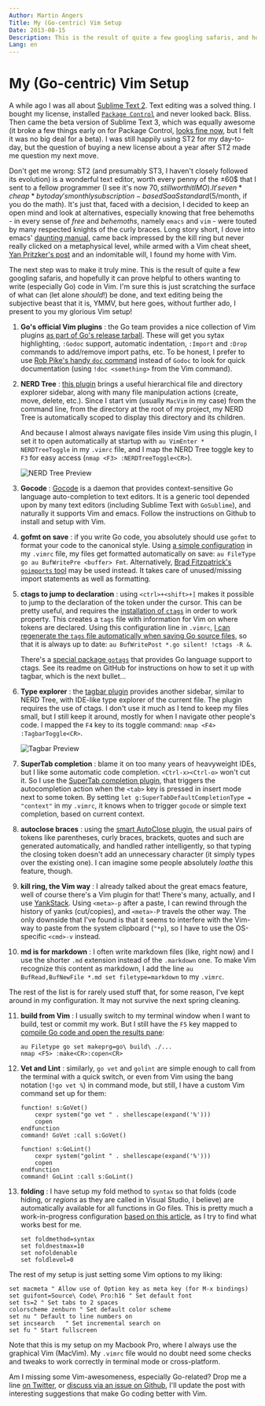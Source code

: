 ```yaml
---
Author: Martin Angers
Title: My (Go-centric) Vim Setup
Date: 2013-08-15
Description: This is the result of quite a few googling safaris, and hopefully it can prove helpful to others wanting to write (especially Go) code in Vim. I'm sure this is just scratching the surface of what can (let alone should!) be done, and text editing being the subjective beast that it is, YMMV, but here goes, without further ado, I present to you my glorious Vim setup!
Lang: en
---
```


# My (Go-centric) Vim Setup

A while ago I was all about [Sublime Text 2][st]. Text editing was a solved thing. I bought my license, installed [`Package Control`][pckctrl] and never looked back. Bliss. Then came the beta version of Sublime Text 3, which was equally awesome (it broke a few things early on for Package Control, [looks fine now][hnpckctrl], but I felt it was no big deal for a beta). I was still happily using ST2 for my day-to-day, but the question of buying a new license about a year after ST2 made me question my next move.

Don't get me wrong: ST2 (and presumably ST3, I haven't closely followed its evolution) is a wonderful text editor, worth every penny of the ±60$ that I sent to a fellow programmer (I see it's now 70$, still worth it IMO). It's even *cheap* by today's monthly subscription-based SaaS standard (5$/month, if you do the math). It's just that, faced with a decision, I decided to keep an open mind and look at alternatives, especially knowing that free behemoths - in every sense of *free* and *behemoths*, namely `emacs` and `vim` - were touted by many respected knights of the curly braces. Long story short, I dove into emacs' [daunting manual][emacs], came back impressed by the kill ring but never really clicked on a metaphysical level, while armed with a Vim cheat sheet, [Yan Pritzker's post][speak] and an indomitable will, I found my home with Vim.

The next step was to make it truly mine. This is the result of quite a few googling safaris, and hopefully it can prove helpful to others wanting to write (especially Go) code in Vim. I'm sure this is just scratching the surface of what can (let alone *should*!) be done, and text editing being the subjective beast that it is, YMMV, but here goes, without further ado, I present to you my glorious Vim setup!

1. **Go's official Vim plugins** : the Go team provides a nice collection of Vim plugins [as part of Go's release tarball][govim]. These will get you sytax highlighting, `:Godoc` support, automatic indentation, `:Import` and `:Drop` commands to add/remove import paths, etc. To be honest, I prefer to use [Rob Pike's handy `doc` command][pikedoc] instead of `Godoc` to look for quick documentation (using `!doc <something>` from the Vim command).

2. **NERD Tree** : [this plugin][nerd] brings a useful hierarchical file and directory explorer sidebar, along with many file manipulation actions (create, move, delete, etc.). Since I start vim (usually `MacVim` in my case) from the command line, from the directory at the root of my project, my NERD Tree is automatically scoped to display this directory and its children.

    And because I almost always navigate files inside Vim using this plugin, I set it to open automatically at startup with `au VimEnter * NERDTreeToggle` in my `.vimrc` file, and I map the NERD Tree toggle key to `F3` for easy access (`nmap <F3> :NERDTreeToggle<CR>`).

    ![NERD Tree Preview][nerdimg]

3. **Gocode** : [Gocode][] is a daemon that provides context-sensitive Go language auto-completion to text editors. It is a generic tool depended upon by many text editors (including Sublime Text with `GoSublime`), and naturally it supports Vim and emacs. Follow the instructions on Github to install and setup with Vim.

4. **gofmt on save** : if you write Go code, you absolutely should use `gofmt` to format your code to the canonical style. Using [a simple configuration][fmt] in my `.vimrc` file, my files get formatted automatically on save: `au FileType go au BufWritePre <buffer> Fmt`. Alternatively, [Brad Fitzpatrick's `goimports` tool][goimp] may be used instead. It takes care of unused/missing import statements as well as formatting.

5. **ctags to jump to declaration** : using `<ctrl>+<shift>+]` makes it possible to jump to the declaration of the token under the cursor. This can be pretty useful, and requires the [installation of `ctags`][andrew] in order to work property. This creates a `tags` file with information for Vim on where tokens are declared. Using this configuration line in `.vimrc`, [I can regenerate the `tags` file automatically when saving Go source files][savectags], so that it is always up to date: `au BufWritePost *.go silent! !ctags -R &`.

    There's a [special package `gotags`][gotags] that provides Go language support to ctags. See its readme on GitHub for instructions on how to set it up with tagbar, which is the next bullet...

6. **Type explorer** : the [tagbar plugin][tagbar] provides another sidebar, similar to NERD Tree, with IDE-like type explorer of the current file. The plugin requires the use of ctags. I don't use it much as I tend to keep my files small, but I still keep it around, mostly for when I navigate other people's code. I mapped the `F4` key to its toggle command: `nmap <F4> :TagbarToggle<CR>`.

    ![Tagbar Preview][tagbarimg]

7. **SuperTab completion** : blame it on too many years of heavyweight IDEs, but I like some automatic code completion. `<Ctrl-x><Ctrl-o>` won't cut it. So I use the [SuperTab completion plugin][supertab], that triggers the autocompletion action when the `<tab>` key is pressed in insert mode next to some token. By setting `let g:SuperTabDefaultCompletionType = "context"` in my `.vimrc`, it knows when to trigger `gocode` or simple text completion, based on current context.

8. **autoclose braces** : using the [smart AutoClose plugin][autoclose], the usual pairs of tokens like parentheses, curly braces, brackets, quotes and such are generated automatically, and handled rather intelligently, so that typing the closing token doesn't add an unnecessary character (it simply types over the existing one). I can imagine some people absolutely *loathe* this feature, though.

9. **kill ring, the Vim way** : I already talked about the great emacs feature, well of course there's a Vim plugin for that! There's many, actually, and I use [YankStack][]. Using `<meta>-p` after a paste, I can rewind through the history of yanks (cut/copies), and `<meta>-P` travels the other way. The only downside that I've found is that it seems to interfere with the Vim-way to paste from the system clipboard (`"*p`), so I have to use the OS-specific `<cmd>-v` instead.

10. **md is for markdown** : I often write markdown files (like, right now) and I use the shorter `.md` extension instead of the `.markdown` one. To make Vim recognize this content as markdown, I add the line `au BufRead,BufNewFile *.md set filetype=markdown` to my `.vimrc`.

The rest of the list is for rarely used stuff that, for some reason, I've kept around in my configuration. It may not survive the next spring cleaning.

11. **build from Vim** : I usually switch to my terminal window when I want to build, test or commit my work. But I still have the `F5` key mapped to [compile Go code and open the results pane][gobuild]:

		au Filetype go set makeprg=go\ build\ ./...
		nmap <F5> :make<CR>:copen<CR>

12. **Vet and Lint** : similarly, `go vet` and `golint` are simple enough to call from the terminal with a quick switch, or even from Vim using the bang notation (`!go vet %`) in command mode, but still, I have a custom Vim command set up for them:

		function! s:GoVet()
			cexpr system("go vet " . shellescape(expand('%')))
			copen
		endfunction
		command! GoVet :call s:GoVet()

		function! s:GoLint()
			cexpr system("golint " . shellescape(expand('%')))
			copen
		endfunction
		command! GoLint :call s:GoLint()

13. **folding** : I have setup my fold method to `syntax` so that folds (code hiding, or *regions* as they are called in Visual Studio, I believe) are automatically available for all functions in Go files. This is pretty much a work-in-progress configuration [based on this article][fold], as I try to find what works best for me.

    ```
    set foldmethod=syntax
    set foldnestmax=10
    set nofoldenable
    set foldlevel=0
    ```

The rest of my setup is just setting some Vim options to my liking:

```
set macmeta	" Allow use of Option key as meta key (for M-x bindings)
set guifont=Source\ Code\ Pro:h16 " Set default font
set ts=2 " Set tabs to 2 spaces
colorscheme zenburn	" Set default color scheme
set nu " Default to line numbers on
set incsearch	" Set incremental search on
set fu " Start fullscreen
```

Note that this is my setup on my Macbook Pro, where I always use the graphical Vim (MacVim). My `.vimrc` file would no doubt need some checks and tweaks to work correctly in terminal mode or cross-platform.

Am I missing some Vim-awesomeness, especially Go-related? Drop me a line [on Twitter][tw], or [discuss via an issue on Github][issue], I'll update the post with interesting suggestions that make Go coding better with Vim.

[pckctrl]: http://wbond.net/sublime_packages/package_control
[speak]: http://yanpritzker.com/2011/12/16/learn-to-speak-vim-verbs-nouns-and-modifiers/
[govim]: http://tip.golang.org/misc/vim/readme.txt
[gocode]: https://github.com/nsf/gocode
[nerd]: https://github.com/scrooloose/nerdtree
[fmt]: http://stackoverflow.com/a/10969574/1094941
[goimp]: https://github.com/bradfitz/goimports
[andrew]: http://blog.stwrt.ca/2012/10/31/vim-ctags
[gobuild]: http://stackoverflow.com/questions/11041462/vim-makeprg-and-errorformat-for-go
[fold]: http://www.miek.nl/blog/archives/2011/08/12/vim_setup/index.html
[hnpckctrl]: https://sublime.wbond.net/news#2013-08-09-Package_Control_2
[emacs]: https://www.gnu.org/software/emacs/manual/emacs.html
[pikedoc]: http://code.google.com/p/rspace.cmd/doc
[nerdimg]: /img/nerdtree.jpg
[gotags]: https://github.com/jstemmer/gotags
[tagbar]: http://majutsushi.github.io/tagbar/
[tagbarimg]: /img/tagbar.jpg
[supertab]: https://github.com/ervandew/supertab
[autoclose]: https://github.com/Townk/vim-autoclose
[yankstack]: https://github.com/maxbrunsfeld/vim-yankstack
[tw]: https://twitter.com/PuerkitoBio
[issue]: https://github.com/PuerkitoBio/0value/issues
[st]: http://www.sublimetext.com/
[savectags]: http://stackoverflow.com/questions/155449/vim-auto-generate-ctags
